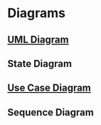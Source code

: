 # Diagrams

## [UML Diagram](../diagrams/UMLdiagram.jpg)

## State Diagram

## [Use Case Diagram](../diagrams/useCaseDiagram.jpg)

## Sequence Diagram
